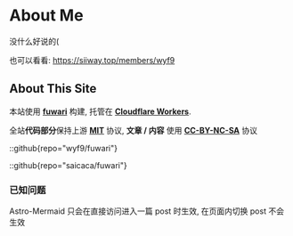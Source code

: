 # About Me

没什么好说的(

也可以看看: https://siiway.top/members/wyf9

## About This Site

本站使用 **[fuwari](https://github.com/saicaca/fuwari)** 构建, 托管在 **[Cloudflare Workers](https://workers.cloudflare.com)**.

全站**代码部分**保持上游 [**MIT**](https://github.com/wyf9/fuwari/blob/main/LICENSE.fuwari.txt) 协议, **文章 / 内容** 使用 [**CC-BY-NC-SA**](https://github.com/wyf9/fuwari/blob/main/LICENSE) 协议

::github{repo="wyf9/fuwari"}

::github{repo="saicaca/fuwari"}

### 已知问题

Astro-Mermaid 只会在直接访问进入一篇 post 时生效, 在页面内切换 post 不会生效